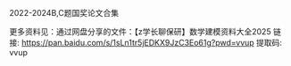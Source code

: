 2022-2024B,C题国奖论文合集

更多资料见：通过网盘分享的文件：【z学长聊保研】数学建模资料大全2025
链接: https://pan.baidu.com/s/1sLn1tr5jEDKX9JzC3Eo61g?pwd=vvup 提取码: vvup
